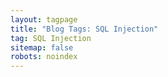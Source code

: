 ```yaml
---
layout: tagpage
title: "Blog Tags: SQL Injection"
tag: SQL Injection
sitemap: false
robots: noindex
---
```

